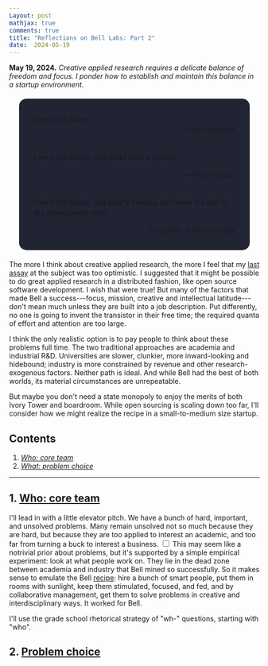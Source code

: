 ```yaml
---
Layout: post
mathjax: true
comments: true
title: "Reflections on Bell Labs: Part 2"
date:  2024-05-19
---
```


**May 19, 2024.** *Creative applied research requires a delicate balance of freedom and focus. I ponder how to
  establish and maintain this balance in a startup environment.*

<div style="background-color: #212433 ; padding: 30px; margin: 20px; border: 0px solid
grey; line-height:1.5; border-radius: 15px">
Live in the future.
<br>

<div style="text-align: right">— Paul Buchheit</div>
<br>

Live in the future, then build what's missing.
<br>

<div style="text-align: right">— Paul Graham</div>
<br>

Live in the future, find what's missing, and leave the rest to
the development team.
<br>

<div style="text-align: right">— The ghost of Mervyn Kelly</div>
</div>

The more I think about creative applied research, the more I feel that
my <a href="https://heptar.ch/rbl1/">last assay</a> at the subject
was too optimistic.
I suggested that it might be possible to do great applied research in a
distributed fashion, like open source software development. I wish
that were true!
But many of the factors that made Bell a success---focus, mission,
creative and intellectual latitude---don't mean much unless they are
built into a job description.
Put differently, no one is going to invent the transistor in their
free time; the required quanta of effort and attention are too large.

I think the only realistic option is to pay people to think about
these problems full time.
The two traditional approaches are academia and industrial
R&D. Universities are slower, clunkier, more inward-looking and hidebound; industry
is more constrained by revenue and other research-exogenous factors.
Neither path is ideal.
And while Bell had the best of both worlds, its material circumstances are
unrepeatable.

But maybe you don't need a state monopoly to enjoy
the merits of both Ivory Tower and boardroom.
While open sourcing is scaling down too far, I'll consider
how we might realize the recipe in a small-to-medium size
startup.

## Contents <a id="toc" name="toc"></a>

1. <a href="#sec-1"><i>Who: core team</i></a>
2. <a href="#sec-1"><i>What: problem choice</i></a>

---

## 1. <a href="#toc">Who: core team</a><a id="sec-1" name="sec-1"></a>

I'll lead in with a little elevator pitch. We have a bunch of hard, important, and unsolved
problems. Many remain unsolved not so much because they are hard, but
because they are too applied to interest an academic, and too far from turning a buck to
interest a business.<label for="sn-1"
       class="margin-toggle sidenote-number">
</label>
<input type="checkbox"
       id="sn-1"
       class="margin-toggle"/>
	   <span class="sidenote">
   This may seem like a notrivial prior about problems, but it's
   supported by a simple empirical experiment: look at what people
   work on.
	   </span> They lie in the dead zone between academia and industry that Bell mined so successfully.
So it makes sense to emulate the Bell <a href="https://heptar.ch/rbl1/#sec-1-5">recipe</a>:
hire a bunch of smart people, put them in rooms with sunlight, keep
them stimulated, focused, and fed, and by collaborative
management, get them to solve problems in creative and
interdisciplinary ways.
It worked for Bell.

I'll use the grade school rhetorical strategy of "wh-" questions,
starting with "who".

## 2. <a href="#toc">Problem choice</a><a id="sec-2" name="sec-2"></a>
